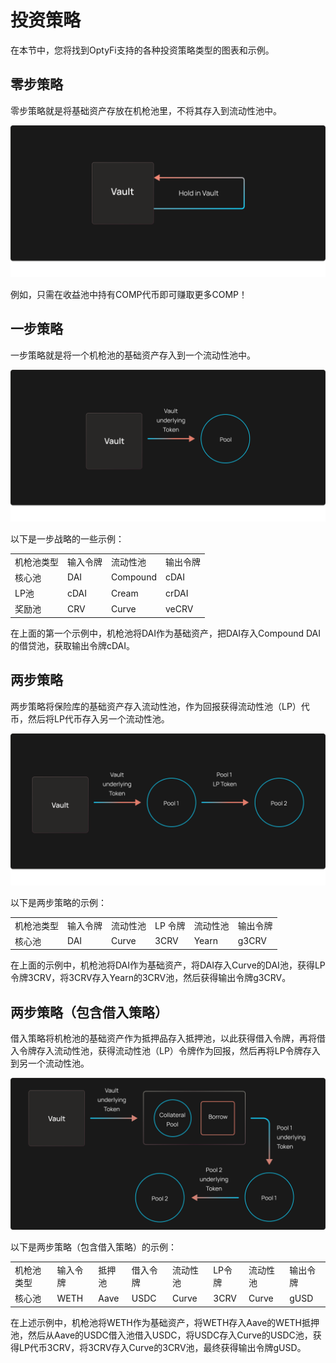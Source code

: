 # 投资策略

在本节中，您将找到OptyFi支持的各种投资策略类型的图表和示例。

## 零步策略

零步策略就是将基础资产存放在机枪池里，不将其存入到流动性池中。

![零步策略](../../../.gitbook/assets/zero-step-strategy-1.svg)

例如，只需在收益池中持有COMP代币即可赚取更多COMP！

## 一步策略

一步策略就是将一个机枪池的基础资产存入到一个流动性池中。

![一步策略](../../../.gitbook/assets/one-step-strategy-1.svg)

以下是一步战略的一些示例：

|       |      |          |       |
| ----- | ---- | -------- | ----- |
| 机枪池类型 | 输入令牌 | 流动性池     | 输出令牌  |
| 核心池   | DAI  | Compound | cDAI  |
| LP池   | cDAI | Cream    | crDAI |
| 奖励池   | CRV  | Curve    | veCRV |

在上面的第一个示例中，机枪池将DAI作为基础资产，把DAI存入Compound DAI的借贷池，获取输出令牌cDAI。

## 两步策略

两步策略将保险库的基础资产存入流动性池，作为回报获得流动性池（LP）代币，然后将LP代币存入另一个流动性池。

![两步策略](<../../../.gitbook/assets/two-step-strategy-1 (1) (2).svg>)

以下是两步策略的示例：

|       |      |       |       |       |       |
| ----- | ---- | ----- | ----- | ----- | ----- |
| 机枪池类型 | 输入令牌 | 流动性池  | LP 令牌 | 流动性池  | 输出令牌  |
| 核心池   | DAI  | Curve | 3CRV  | Yearn | g3CRV |

在上面的示例中，机枪池将DAI作为基础资产，将DAI存入Curve的DAI池，获得LP令牌3CRV，将3CRV存入Yearn的3CRV池，然后获得输出令牌g3CRV。

## 两步策略（包含借入策略）

借入策略将机枪池的基础资产作为抵押品存入抵押池，以此获得借入令牌，再将借入令牌存入流动性池，获得流动性池（LP）令牌作为回报，然后再将LP令牌存入到另一个流动性池。

![两步策略（包含借入策略](../../../.gitbook/assets/two-step-strategy-with-borrow-1.svg)

以下是两步策略（包含借入策略）的示例：

|       |      |      |      |       |      |       |      |
| ----- | ---- | ---- | ---- | ----- | ---- | ----- | ---- |
| 机枪池类型 | 输入令牌 | 抵押池  | 借入令牌 | 流动性池  | LP令牌 | 流动性池  | 输出令牌 |
| 核心池   | WETH | Aave | USDC | Curve | 3CRV | Curve | gUSD |

在上述示例中，机枪池将WETH作为基础资产，将WETH存入Aave的WETH抵押池，然后从Aave的USDC借入池借入USDC，将USDC存入Curve的USDC池，获得LP代币3CRV，将3CRV存入Curve的3CRV池，最终获得输出令牌gUSD。
